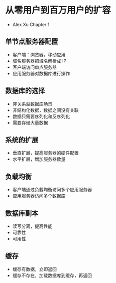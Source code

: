 # 从零用户到百万用户的扩容
- Alex Xu Chapter 1

## 单节点服务器配置
- 客户端：浏览器，移动应用
- 域名服务器把域名解析成 IP
- 客户端访问单点服务器
- 应用服务器对数据库进行操作

## 数据库的选择
- 非关系型数据库场景
- 非结构化数据，数据之间没有关联
- 数据只需要序列化和反序列化
- 需要存储大量数据

## 系统的扩展
- 垂直扩展，提高服务器的硬件配置
- 水平扩展，增加服务器数量

## 负载均衡
- 客户端通过负载均衡访问多个应用服务器
- 应用服务器访问多个数据库

## 数据库副本
- 读写分离，提高性能
- 可靠性
- 可用性

## 缓存
- 缓存有数据，立即返回
- 缓存不存在，加载数据库到缓存，再返回
